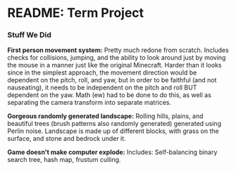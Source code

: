 # README: Term Project

### Stuff We Did
**First person movement system:** Pretty much redone from scratch. Includes checks for collisions, jumping, and the ability to look around just by moving the mouse in a manner just like the original Minecraft. Harder than it looks since in the simplest approach, the movement direction would be dependent on the pitch, roll, and yaw, but in order to be faithful (and not nauseating), it needs to be independent on the pitch and roll BUT dependent on the yaw. Math (ew) had to be done to do this, as well as separating the camera transform into separate matrices.

**Gorgeous randomly generated landscape:** Rolling hills, plains, and beautiful trees (brush patterns also randomly generated) generated using Perlin noise. Landscape is made up of different blocks, with grass on the surface, and stone and bedrock under it. 

**Game doesn't make computer explode:** Includes: Self-balancing binary search tree, hash map, frustum culling.

